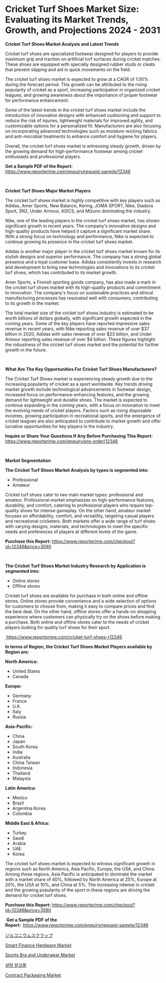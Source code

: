 <p><h1>Cricket Turf Shoes Market Size: Evaluating its Market Trends, Growth, and Projections 2024 - 2031</h1></p><p><strong>Cricket Turf Shoes Market Analysis and Latest Trends</strong></p>
<p><p>Cricket turf shoes are specialized footwear designed for players to provide maximum grip and traction on artificial turf surfaces during cricket matches. These shoes are equipped with specially designed rubber studs or cleats that prevent slipping and aid in quick movements on the field.</p><p>The cricket turf shoes market is expected to grow at a CAGR of 1.00% during the forecast period. This growth can be attributed to the rising popularity of cricket as a sport, increasing participation in organized cricket leagues, and growing awareness about the importance of proper footwear for performance enhancement.</p><p>Some of the latest trends in the cricket turf shoes market include the introduction of innovative designs with enhanced cushioning and support to reduce the risk of injuries, lightweight materials for improved agility, and customizable options for a personalized fit. Manufacturers are also focusing on incorporating advanced technologies such as moisture-wicking fabrics and anti-microbial treatments to enhance comfort and hygiene for players.</p><p>Overall, the cricket turf shoes market is witnessing steady growth, driven by the growing demand for high-performance footwear among cricket enthusiasts and professional players.</p></p>
<p><strong>Get a Sample PDF of the Report:&nbsp;</strong> <a href="https://www.reportprime.com/enquiry/request-sample/12346">https://www.reportprime.com/enquiry/request-sample/12346</a></p>
<p>&nbsp;</p>
<p><strong>Cricket Turf Shoes Major Market Players</strong></p>
<p><p>The cricket turf shoes market is highly competitive with key players such as Adidas, Amer Sports, New Balance, Kering, JOMA SPORT, Nike, Diadora Sport, 3N2, Under Armour, ASICS, and Mizuno dominating the industry.</p><p>Nike, one of the leading players in the cricket turf shoes market, has shown significant growth in recent years. The company's innovative designs and high-quality products have helped it capture a significant market share. With a strong focus on technology and performance, Nike is expected to continue growing its presence in the cricket turf shoes market.</p><p>Adidas is another major player in the cricket turf shoes market known for its stylish designs and superior performance. The company has a strong global presence and a loyal customer base. Adidas consistently invests in research and development to bring new technologies and innovations to its cricket turf shoes, which has contributed to its market growth.</p><p>Amer Sports, a Finnish sporting goods company, has also made a mark in the cricket turf shoes market with its high-quality products and commitment to innovation. The company's focus on sustainable practices and ethical manufacturing processes has resonated well with consumers, contributing to its growth in the market.</p><p>The total market size of the cricket turf shoes industry is estimated to be worth billions of dollars globally, with significant growth expected in the coming years. Some of the key players have reported impressive sales revenue in recent years, with Nike reporting sales revenue of over $37 billion in 2020, Adidas with sales revenue of over $23 billion, and Under Armour reporting sales revenue of over $4 billion. These figures highlight the robustness of the cricket turf shoes market and the potential for further growth in the future.</p></p>
<p>&nbsp;</p>
<p><strong>What Are The Key Opportunities For Cricket Turf Shoes Manufacturers?</strong></p>
<p><p>The Cricket Turf Shoes market is experiencing steady growth due to the increasing popularity of cricket as a sport worldwide. Key trends driving market growth include technological advancements in footwear design, increased focus on performance-enhancing features, and the growing demand for lightweight and durable shoes. The market is expected to continue expanding in the coming years, with a focus on innovation to meet the evolving needs of cricket players. Factors such as rising disposable incomes, growing participation in recreational sports, and the emergence of cricket leagues are also anticipated to contribute to market growth and offer lucrative opportunities for key players in the industry.</p></p>
<p><strong>Inquire or Share Your Questions If Any Before Purchasing This Report:</strong> <a href="https://www.reportprime.com/enquiry/pre-order/12346">https://www.reportprime.com/enquiry/pre-order/12346</a></p>
<p>&nbsp;</p>
<p><strong>Market Segmentation</strong></p>
<p><strong>The Cricket Turf Shoes Market Analysis by types is segmented into:</strong></p>
<p><ul><li>Professional</li><li>Amateur</li></ul></p>
<p><p>Cricket turf shoes cater to two main market types: professional and amateur. Professional market emphasizes on high-performance features, durability, and comfort, catering to professional players who require top-quality shoes for intense gameplay. On the other hand, amateur market focuses on affordability, comfort, and versatility, targeting casual players and recreational cricketers. Both markets offer a wide range of turf shoes with varying designs, materials, and technologies to meet the specific needs and preferences of players at different levels of the game.</p></p>
<p><strong>Purchase this Report:&nbsp;</strong><a href="https://www.reportprime.com/checkout?id=12346&price=3590">https://www.reportprime.com/checkout?id=12346&price=3590</a></p>
<p>&nbsp;</p>
<p><strong>The Cricket Turf Shoes Market Industry Research by Application is segmented into:</strong></p>
<p><ul><li>Online stores</li><li>Offline stores</li></ul></p>
<p><p>Cricket turf shoes are available for purchase in both online and offline stores. Online stores provide convenience and a wide selection of options for customers to choose from, making it easy to compare prices and find the best deal. On the other hand, offline stores offer a hands-on shopping experience where customers can physically try on the shoes before making a purchase. Both online and offline stores cater to the needs of cricket players looking for quality turf shoes for their sport.</p></p>
<p><a href="https://www.reportprime.com/cricket-turf-shoes-r12346">&nbsp;https://www.reportprime.com/cricket-turf-shoes-r12346</a></p>
<p><strong>In terms of Region, the Cricket Turf Shoes Market Players available by Region are:</strong></p>
<p>
    <p> <strong> North America: </strong>
        <ul>
            <li>United States</li>
            <li>Canada</li>
        </ul>
        </p> 
    <p> <strong> Europe: </strong>
        <ul>
            <li>Germany</li>
            <li>France</li>
            <li>U.K.</li>
            <li>Italy</li>
            <li>Russia</li>
        </ul>
        </p> 
    <p> <strong> Asia-Pacific: </strong>
        <ul>
            <li>China</li>
            <li>Japan</li>
            <li>South Korea</li>
            <li>India</li>
            <li>Australia</li>
            <li>China Taiwan</li>
            <li>Indonesia</li>
            <li>Thailand</li>
            <li>Malaysia</li>
        </ul>
        </p> 
    <p> <strong> Latin America: </strong>
        <ul>
            <li>Mexico</li>
            <li>Brazil</li>
            <li>Argentina Korea</li>
            <li>Colombia</li>
        </ul>
        </p> 
    <p> <strong> Middle East & Africa: </strong>
        <ul>
            <li>Turkey</li>
            <li>Saudi</li>
            <li>Arabia</li>
            <li>UAE</li>
            <li>Korea</li>
        </ul>
    </p>
    </p>
<p><p>The cricket turf shoes market is expected to witness significant growth in regions such as North America, Asia Pacific, Europe, the USA, and China. Among these regions, Asia Pacific is anticipated to dominate the market with a market share of 40%, followed by North America at 25%, Europe at 20%, the USA at 10%, and China at 5%. The increasing interest in cricket and the growing popularity of the sport in these regions are driving the demand for cricket turf shoes.</p></p>
<p><strong>Purchase this Report: </strong><a href="https://www.reportprime.com/checkout?id=12346&price=3590">https://www.reportprime.com/checkout?id=12346&price=3590</a></p>
<p>&nbsp;<strong>Get a Sample PDF of the Report:&nbsp;&nbsp;</strong><a href="https://www.reportprime.com/enquiry/request-sample/12346">https://www.reportprime.com/enquiry/request-sample/12346</a></p>
<p><strong></strong></p>
<p><p><a href="https://github.com/adcxff01450218/Market-Research-Report-List-2/blob/main/802095270431.md">ジルコニウムスクラップ</a></p><p><a href="https://www.linkedin.com/pulse/smart-finance-hardware-market-size-reflecting-forecast-till-2031-ikpue">Smart Finance Hardware Market</a></p><p><a href="https://issuu.com/reportprime-2/docs/sports-bra-and-underwear-market-size-2030.pptx">Sports Bra and Underwear Market</a></p><p><a href="https://github.com/Elenrrera7685/Market-Research-Report-List-1/blob/main/848340268022.md">설탕 알코올</a></p><p><a href="https://github.com/Whitneyboyettebo9kiw7yr13/Market-Research-Report-List-2/blob/main/contract-packaging-market.md">Contract Packaging Market</a></p></p>